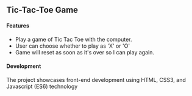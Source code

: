 ## Tic-Tac-Toe Game

#### Features
* Play a game of Tic Tac Toe with the computer.
* User can choose whether to play as 'X' or 'O'
* Game will reset as soon as it's over so I can play again.

#### Development
The project showcases front-end development using HTML, CSS3, and Javascript (ES6) technology
